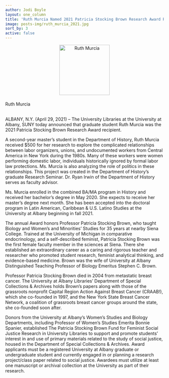 ```yaml
---
author: Jodi Boyle
layout: one_column
title: 'Ruth Murcia Named 2021 Patricia Stocking Brown Research Award Recipient'
image: posts-img/ruth_murcia_2021.jpg
sort_by: 3
active: false
---
```


<div class="entry-body">

 <div class="row">
  <div class="col-12">
    <div class="">
      <img src="{{ site.url }}/posts-img/ruth_murcia_2021.jpg" alt="Ruth Murcia" style="text-align: center; display: block; margin: 0 auto 20px;" width="160">
	    <div class="caption text-center">Ruth Murcia</div>
    </div>
  </div>
  
<br/>
<p>ALBANY, N.Y. (April 29, 2021) – The University Libraries at the University at Albany, SUNY today announced that graduate student Ruth Murcia was the 2021 Patricia Stocking Brown Research Award recipient.</p>
<p>A second-year master’s student in the Department of History, Ruth Murcia received $500 for her research to explore the complicated relationships between labor organizers, unions, and undocumented workers from Central America in New York during the 1980s. Many of these workers were women performing domestic labor, individuals historically ignored by formal labor law protections. Ms. Murcia is also analyzing the role of politics in these relationships. This project was created in the Department of History’s graduate Research Seminar. Dr. Ryan Irwin of the Department of History serves as faculty advisor. </p>
<p>Ms. Murcia enrolled in the combined BA/MA program in History and received her bachelor’s degree in May 2020. She expects to receive her master’s degree next month. She has been accepted into the doctoral program in Latin American, Caribbean & U.S. Latino Studies at the University at Albany beginning in fall 2021.</p>
<p>The annual Award honors Professor Patricia Stocking Brown, who taught Biology and Women’s and Minorities’ Studies for 35 years at nearby Siena College. Trained at the University of Michigan in comparative endocrinology, and a self-described feminist, Patricia Stocking Brown was the first female faculty member in the sciences at Siena. There she established an extraordinary career as a caring and rigorous teacher and researcher who promoted student research, feminist analytical thinking, and evidence-based medicine. Brown was the wife of University at Albany Distinguished Teaching Professor of Biology Emeritus Stephen C. Brown.</p>
<p>Professor Patricia Stocking Brown died in 2004 from metastatic breast cancer. The University at Albany Libraries’ Department of Special Collections & Archives holds Brown’s papers along with those of the grassroots nonprofit Capital Region Action Against Breast Cancer (CRAAB!), which she co-founded in 1997, and the New York State Breast Cancer Network, a coalition of grassroots breast cancer groups around the state, she co-founded soon after.</p>
<p>Donors from the University at Albany’s Women’s Studies and Biology Departments, including Professor of Women’s Studies Emerita Bonnie Spanier, established The Patricia Stocking Brown Fund for Feminist Social Justice Research in University Libraries to support and promote students’ interest in and use of primary materials related to the study of social justice, housed in the Department of Special Collections & Archives. Award applicants must be a registered University at Albany graduate or undergraduate student and currently engaged in or planning a research project/class paper related to social justice. Awardees must utilize at least one manuscript or archival collection at the University as part of their research. </p>

</div>